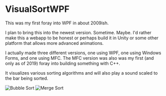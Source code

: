 # VisualSortWPF

This was my first foray into WPF in about 2009ish.

I plan to bring this into the newest version. Sometime. Maybe. I'd rather make this a webapp to be honest or perhaps build it in Unity or some other platform that allows more advanced animations.

I actually made three different versions, one using WPF, one using Windows Forms, and one using MFC. The MFC version was also was my first (and only as of 2019) foray into building something with C++.

It visualizes various sorting algorithms and will also play a sound scaled to the bar being sorted.

![Bubble Sort](https://github.com/Jason-Clement/VisualSortWPF/blob/master/BubbleSort.png)
![Merge Sort](https://github.com/Jason-Clement/VisualSortWPF/blob/master/MergeSort.png)

